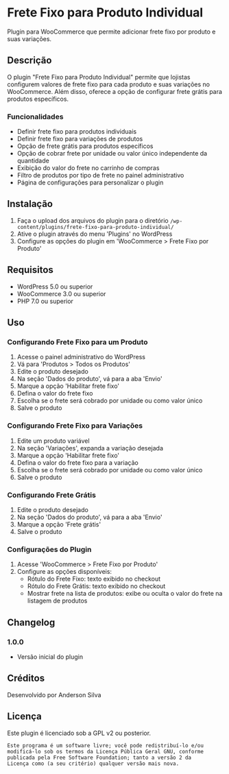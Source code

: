 # Frete Fixo para Produto Individual

Plugin para WooCommerce que permite adicionar frete fixo por produto e suas variações.

## Descrição

O plugin "Frete Fixo para Produto Individual" permite que lojistas configurem valores de frete fixo para cada produto e suas variações no WooCommerce. Além disso, oferece a opção de configurar frete grátis para produtos específicos.

### Funcionalidades

- Definir frete fixo para produtos individuais
- Definir frete fixo para variações de produtos
- Opção de frete grátis para produtos específicos
- Opção de cobrar frete por unidade ou valor único independente da quantidade
- Exibição do valor do frete no carrinho de compras
- Filtro de produtos por tipo de frete no painel administrativo
- Página de configurações para personalizar o plugin

## Instalação

1. Faça o upload dos arquivos do plugin para o diretório `/wp-content/plugins/frete-fixo-para-produto-individual/`
2. Ative o plugin através do menu 'Plugins' no WordPress
3. Configure as opções do plugin em 'WooCommerce > Frete Fixo por Produto'

## Requisitos

- WordPress 5.0 ou superior
- WooCommerce 3.0 ou superior
- PHP 7.0 ou superior

## Uso

### Configurando Frete Fixo para um Produto

1. Acesse o painel administrativo do WordPress
2. Vá para 'Produtos > Todos os Produtos'
3. Edite o produto desejado
4. Na seção 'Dados do produto', vá para a aba 'Envio'
5. Marque a opção 'Habilitar frete fixo'
6. Defina o valor do frete fixo
7. Escolha se o frete será cobrado por unidade ou como valor único
8. Salve o produto

### Configurando Frete Fixo para Variações

1. Edite um produto variável
2. Na seção 'Variações', expanda a variação desejada
3. Marque a opção 'Habilitar frete fixo'
4. Defina o valor do frete fixo para a variação
5. Escolha se o frete será cobrado por unidade ou como valor único
6. Salve o produto

### Configurando Frete Grátis

1. Edite o produto desejado
2. Na seção 'Dados do produto', vá para a aba 'Envio'
3. Marque a opção 'Frete grátis'
4. Salve o produto

### Configurações do Plugin

1. Acesse 'WooCommerce > Frete Fixo por Produto'
2. Configure as opções disponíveis:
   - Rótulo do Frete Fixo: texto exibido no checkout
   - Rótulo do Frete Grátis: texto exibido no checkout
   - Mostrar frete na lista de produtos: exibe ou oculta o valor do frete na listagem de produtos

## Changelog

### 1.0.0
* Versão inicial do plugin

## Créditos

Desenvolvido por Anderson Silva

## Licença

Este plugin é licenciado sob a GPL v2 ou posterior.

```
Este programa é um software livre; você pode redistribuí-lo e/ou
modificá-lo sob os termos da Licença Pública Geral GNU, conforme
publicada pela Free Software Foundation; tanto a versão 2 da
Licença como (a seu critério) qualquer versão mais nova.
```
